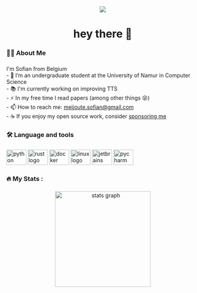 <div align="center">
  <img src="https://profile-counter.glitch.me/Ryu1845/count.svg?" />
</div>

###

<h1 align="center">hey there 👋</h1>

###

<h3 align="left">👩‍💻  About Me</h3>

###

<p align="left">
  I'm Sofian from Belgium
  <br>
  - 🔭 I’m an undergraduate student at the University of Namur in Computer Science<br>
  - 📚 I'm currently working on improving TTS<br>
  - ⚡ In my free time I read papers (among other things 😝)<br>
  - 📫 How to reach me: <a href="mailto:mejjoute.sofian@gmail.com">mejjoute.sofian@gmail.com</a><br>
  - ☕ If you enjoy my open source work, consider <a href="https://github.com/sponsors/Ryu1845">sponsoring me</a>
</p>

###

<h3 align="left">🛠 Language and tools</h3>

###

<div align="left">
  <img src="https://cdn.jsdelivr.net/gh/devicons/devicon/icons/python/python-original.svg" height="40" width="52" alt="python logo"  />
  <img src="https://cdn.jsdelivr.net/gh/devicons/devicon/icons/rust/rust-original.svg" height="40" width="52" alt="rust logo"  />
  <img src="https://cdn.jsdelivr.net/gh/devicons/devicon/icons/docker/docker-plain-wordmark.svg" height="40" width="52" alt="docker logo"  />
  <img src="https://cdn.jsdelivr.net/gh/devicons/devicon/icons/linux/linux-original.svg" height="40" width="52" alt="linux logo"  />
  <img src="https://cdn.jsdelivr.net/gh/devicons/devicon/icons/jetbrains/jetbrains-original.svg" height="40" width="52" alt="jetbrains logo"  />
  <img src="https://cdn.jsdelivr.net/gh/devicons/devicon/icons/pycharm/pycharm-original.svg" height="40" width="52" alt="pycharm logo"  />
</div>

###

<h3 align="left">🔥   My Stats :</h3>

###

<div align="center">
  <img src="https://github-readme-stats.vercel.app/api?username=Ryu1845&hide_title=true&hide_rank=false&show_icons=true&include_all_commits=true&count_private=true&disable_animations=true&theme=radical&locale=en&hide_border=false&order=1" height="250" alt="stats graph"  />
</div>

###
<!--
**Ryu1845/Ryu1845** is a ✨ _special_ ✨ repository because its `README.md` (this file) appears on your GitHub profile.

Here are some ideas to get you started:

- 🔭 I’m currently working on ...
- 🌱 I’m currently learning ...
- 👯 I’m looking to collaborate on ...
- 🤔 I’m looking for help with ...
- 💬 Ask me about ...
- 📫 How to reach me: ...
- 😄 Pronouns: ...
- ⚡ Fun fact: ...
-->
